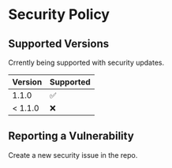 # Security Policy

## Supported Versions

Crrently being supported with security updates.

| Version | Supported          |
| ------- | ------------------ |
| 1.1.0   | :white_check_mark: |
| < 1.1.0 | :x:                |

## Reporting a Vulnerability

Create a new security issue in the repo.
